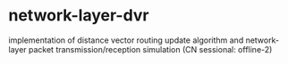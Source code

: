 # network-layer-dvr
implementation of distance vector routing update algorithm and network-layer packet transmission/reception simulation  (CN sessional: offline-2)
